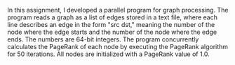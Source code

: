 
In this assignment, I developed a parallel program for graph processing. The program reads a graph as a list of edges stored in a text file, where each line describes an edge in the form "src dst," meaning the number of the node where the edge starts and the number of the node where the edge ends. The numbers are 64-bit integers. The program concurrently calculates the PageRank of each node by executing the PageRank algorithm for 50 iterations. All nodes are initialized with a PageRank value of 1.0.